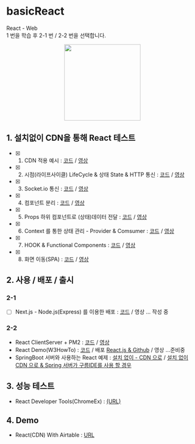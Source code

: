 # basicReact
React - Web  
1 번을 학습 후 2-1 번 / 2-2 번을 선택합니다.

<p align="center"><img src="https://miro.medium.com/max/1200/0*XCgoYU9sqt95P8J0.png" height="200px"></p>

## 1. 설치없이 CDN을 통해 React 테스트
- [x] 1. CDN 적용 예시 : [코드](https://github.com/doyle-flutter/basicReact/tree/main/reactCdn) / [영상](https://youtu.be/Ug6vnMz0_2Y)
- [x] 2. 시점(라이프사이클) LifeCycle & 상태 State & HTTP 통신 : [코드](https://github.com/doyle-flutter/basicReact/tree/main/httpConnect) / [영상](https://youtu.be/5gONaLP1BIM)
- [x] 3. Socket.io 통신 : [코드](https://github.com/doyle-flutter/basicReact/tree/main/socketIo) / [영상](https://youtu.be/IdJ6iNemI9Q)
- [x] 4. 컴포넌트 분리 : [코드](https://github.com/doyle-flutter/basicReact/blob/main/detachComponent/react.html) / [영상](https://youtu.be/lbhXEx0wze4)
- [x] 5. Props 하위 컴포넌트로 (상태)데이터 전달 : [코드](https://github.com/doyle-flutter/basicReact/blob/main/props/react.html) / [영상](https://youtu.be/hXXI6A4q4F4)
- [x] 6. Context 를 통한 상태 관리 - Provider & Comsumer : [코드](https://github.com/doyle-flutter/basicReact/blob/main/contextState/react.html) / [영상](https://youtu.be/njDHGT4xI5A)
- [x] 7. HOOK & Functional Components : [코드](https://github.com/doyle-flutter/basicReact/blob/main/hookFunctional/react.html) / [영상](https://youtu.be/9xBgtpqcpdU)
- [x] 8. 화면 이동(SPA) : [코드](https://github.com/doyle-flutter/basicReact/tree/main/routerPage) / [영상](https://youtu.be/n52W3YHo8HE)
  
## 2. 사용 / 배포 / 출시
### 2-1
- [ ] Next.js - Node.js(Express) 를 이용한 배포 : [코드](https://github.com/doyle-flutter/NodeJsExpressNextJsReact) / 영상 ... 작성 중
### 2-2
- React ClientServer + PM2 : [코드](https://github.com/doyle-flutter/basicReact/blob/main/pm2React/terminal.md) / [영상](https://youtu.be/3yBL5F63wrs)
- React Demo(W3HowTo) : [코드](https://github.com/doyle-flutter/myReactDemo) / 배포 [React.js & Github](https://doyle-flutter.github.io/myReactDemo/) / 영상 ...준비중
- SpringBoot 서버와 사용하는 React 예제 : [설치 없이 - CDN 으로](https://github.com/doyle-flutter/basicReact/tree/main/springReact) / [설치 없이 CDN 으로 & Spring 서버가 구름IDE를 사용 할 경우](https://github.com/doyle-flutter/basicReact/tree/main/springReact)
## 3. 성능 테스트
- React Developer Tools(ChromeEx) : [(URL)](https://chrome.google.com/webstore/detail/react-developer-tools/fmkadmapgofadopljbjfkapdkoienihi)

## 4. Demo
- React(CDN) With Airtable : [URL](https://github.com/doyle-flutter/basicReact/blob/main/demo1/cdnReactWithAirtable.html)
